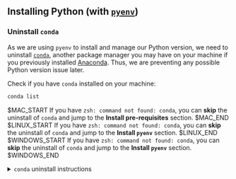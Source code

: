 ## Installing Python (with [`pyenv`](https://github.com/pyenv/pyenv))

### Uninstall `conda`

As we are using `pyenv` to install and manage our Python version, we need to uninstall [`conda`](https://docs.conda.io/projects/conda/en/latest/), another package manager you may have on your machine if you previously installed [Anaconda](https://www.anaconda.com/). Thus, we are preventing any possible Python version issue later.

Check if you have `conda` installed on your machine:

```bash
conda list
```

$MAC_START
If you have `zsh: command not found: conda`, you can **skip** the uninstall of `conda` and jump to the **Install pre-requisites** section.
$MAC_END
$LINUX_START
If you have `zsh: command not found: conda`, you can **skip** the uninstall of `conda` and jump to the **Install `pyenv`** section.
$LINUX_END
$WINDOWS_START
If you have `zsh: command not found: conda`, you can **skip** the uninstall of `conda` and jump to the **Install `pyenv`** section.
$WINDOWS_END

<details>
    <summary markdown='span'><code>conda</code> uninstall instructions</summary>

- Install the Anaconda-Clean package from your terminal and run the cleaning

```bash
conda install anaconda-clean
anaconda-clean --yes
```

- Remove every Anaconda directories

```bash
rm -rf ~/anaconda2
rm -rf ~/anaconda3
rm -rf ~/.anaconda_backup
$MAC_START
rm -rf ~/opt
$MAC_END
```

- Remove Anaconda path from your `.bash_profile`
  - Open the file with `code ~/.bash_profile`
  - If the file opens find the line matching the following pattern `export PATH="/path/to/anaconda3/bin:$PATH"` and delete the line
$MAC_START
  - Save the file with `CMD` + `s`
$MAC_END
$LINUX_START
  - Save the file with `CTRL` + `s`
$LINUX_END
- Restart your terminal with `exec zsh`
- Remove Anaconda initialization from your `.zshrc`:
  - Open the file with `code ~/.zshrc`
  - Remove the code lines starting from `>>> conda initialize >>>` to `<<< conda initialize <<<`

</details>
